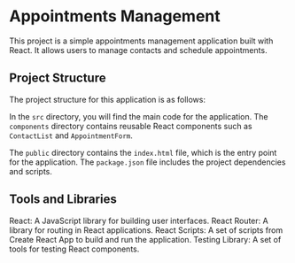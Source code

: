 # Appointments Management

This project is a simple appointments management application built with React. It allows users to manage contacts and schedule appointments.

## Project Structure

The project structure for this application is as follows:

In the `src` directory, you will find the main code for the application. The `components` directory contains reusable React components such as `ContactList` and `AppointmentForm`.

The `public` directory contains the `index.html` file, which is the entry point for the application. The `package.json` file includes the project dependencies and scripts.

## Tools and Libraries

React: A JavaScript library for building user interfaces.
React Router: A library for routing in React applications.
React Scripts: A set of scripts from Create React App to build and run the application.
Testing Library: A set of tools for testing React components.
